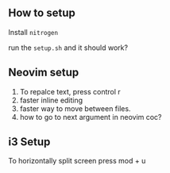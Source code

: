 ## How to setup 

Install  `nitrogen`

run the `setup.sh` and it should work? 

## Neovim setup
1. To repalce text, press control r
2. faster inline editing
3. faster way to move between files.
4. how to go to next argument in neovim coc?

## i3 Setup

To horizontally split screen press mod + u
